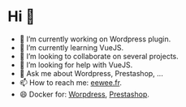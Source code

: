 # Hi 👋

- 🔭 I’m currently working on Wordpress plugin.
- 🌱 I’m currently learning VueJS.
- 👯 I’m looking to collaborate on several projects.
- 🤔 I’m looking for help with VueJS.
- 💬 Ask me about Wordpress, Prestashop, ...
- 📫 How to reach me: [eewee.fr](https://www.eewee.fr).
- 😄 Docker for: [Worpdress](https://github.com/eewee/docker-compose-wordpress-phpmyadmin), [Prestashop](https://github.com/eewee/docker-prestashop-phpmyadmin).
<!--
- ⚡ Fun fact: ...
-->
